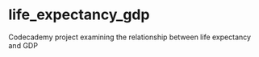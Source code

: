 # life_expectancy_gdp
Codecademy project examining the relationship between life expectancy and GDP
